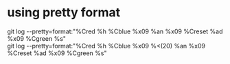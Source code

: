 # using pretty format

git log --pretty=format:"%Cred %h %Cblue %x09 %an %x09 %Creset %ad %x09
%Cgreen %s"\
git log --pretty=format:"%Cred %h %Cblue %x09 %\<(20) %an %x09 %Creset
%ad %x09 %Cgreen %s"
